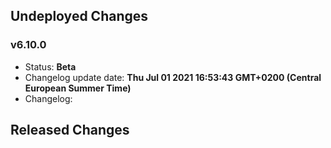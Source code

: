 ## Undeployed Changes

### v6.10.0

- Status: **Beta**
- Changelog update date: **Thu Jul 01 2021 16:53:43 GMT+0200 (Central European Summer Time)**
- Changelog:

<!-- DO NOT CHANGE -->

## Released Changes
